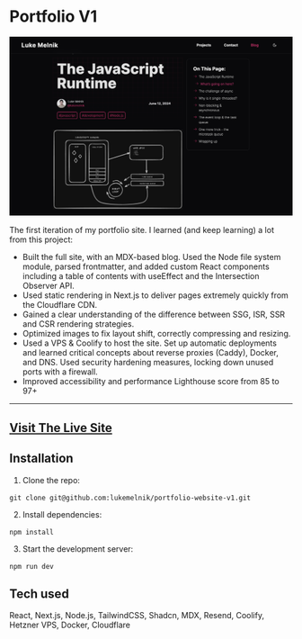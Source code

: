 # Portfolio V1

[![A photo of the website](./website-screenshot.png)](https://lukemelnik.com)

The first iteration of my portfolio site. I learned (and keep learning) a lot from this project:

- Built the full site, with an MDX-based blog. Used the Node file system module, parsed frontmatter, and added custom React components including a table of contents with useEffect and the Intersection Observer API.
- Used static rendering in Next.js to deliver pages extremely quickly from the Cloudflare CDN.
- Gained a clear understanding of the difference between SSG, ISR, SSR and CSR rendering strategies.
- Optimized images to fix layout shift, correctly compressing and resizing.
- Used a VPS & Coolify to host the site. Set up automatic deployments and learned critical concepts about reverse proxies (Caddy), Docker, and DNS. Used security hardening measures, locking down unused ports with a firewall.
- Improved accessibility and performance Lighthouse score from 85 to 97+

---

## [Visit The Live Site](https://lukemelnik.com)

## Installation

1. Clone the repo:

```
git clone git@github.com:lukemelnik/portfolio-website-v1.git
```

2. Install dependencies:

```
npm install
```

3. Start the development server:

```
npm run dev
```

## Tech used

React, Next.js, Node.js, TailwindCSS, Shadcn, MDX, Resend, Coolify, Hetzner VPS, Docker, Cloudflare
